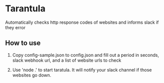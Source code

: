 # Tarantula
Automatically checks http response codes of websites and informs slack if they error


## How to use
1. Copy config-sample.json to config.json and fill out a period in seconds, slack webhook url, and a list of website urls to check

2. Use 'node .' to start taratula.  It will notify your slack channel if those websites go down.

